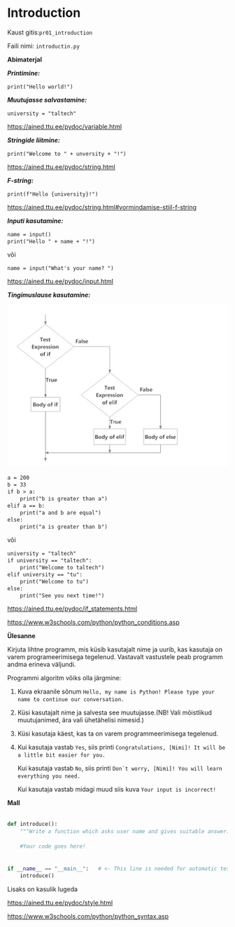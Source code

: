 # Introduction 

Kaust gitis:``pr01_introduction``

Faili nimi: ``introductin.py``

**Abimaterjal**

***Printimine:***

    print("Hello world!")

***Muutujasse salvastamine:***

    university = "taltech"
    
https://ained.ttu.ee/pydoc/variable.html
    
***Stringide liitmine:***

    print("Welcome to " + unversity + "!")
    
https://ained.ttu.ee/pydoc/string.html

***F-string:***
    
    print(f"Hello {university}!")
https://ained.ttu.ee/pydoc/string.html#vormindamise-stiil-f-string

***Inputi kasutamine:***
    
    name = input()
    print("Hello " + name + "!")
    
või
    
    name = input("What's your name? ")

https://ained.ttu.ee/pydoc/input.html
 
***Tingimuslause kasutamine:***

![if statement visualization](if_statement_visualization.png)

    a = 200
    b = 33
    if b > a:
        print("b is greater than a")
    elif a == b:
        print("a and b are equal")
    else:
        print("a is greater than b")
    
 või
 

    university = "taltech"
    if university == "taltech":
        print("Welcome to taltech")
    elif university == "tu":
        print("Welcome to tu")
    else:
        print("See you next time!")

https://ained.ttu.ee/pydoc/if_statements.html

https://www.w3schools.com/python/python_conditions.asp

**Ülesanne**

Kirjuta lihtne programm, mis küsib kasutajalt nime ja
uurib, kas kasutaja on varem programeerimisega tegelenud. Vastavalt vastustele peab programm andma erineva väljundi.

Programmi algoritm võiks olla järgmine:
1) Kuva ekraanile sõnum ``Hello, my name is Python! Please type your name to continue our conversation.``
2) Küsi kasutajalt nime ja salvesta see muutujasse.(NB! Vali mõistlikud muutujanimed, ära vali ühetähelisi nimesid.)
3) Küsi kasutaja käest, kas ta on varem programmeerimisega tegelenud.
4)
    Kui kasutaja vastab ``Yes``, siis printi ``Congratulations, [Nimi]! It will be a little bit easier for you.``
 
    Kui kasutaja vastab ``No``, siis printi ``Don`t worry, [Nimi]! You will learn everything you need.``
 
    Kui kasutaja vastab midagi muud siis kuva ``Your input is incorrect!``
    
    
**Mall**
```python

def introduce():
    """Write a function which asks user name and gives suitable answer."""

    #Your code goes here!


if __name__ == "__main__":   # <- This line is needed for automatic testing
    introduce()

```

 
Lisaks on kasulik lugeda

https://ained.ttu.ee/pydoc/style.html

https://www.w3schools.com/python/python_syntax.asp
